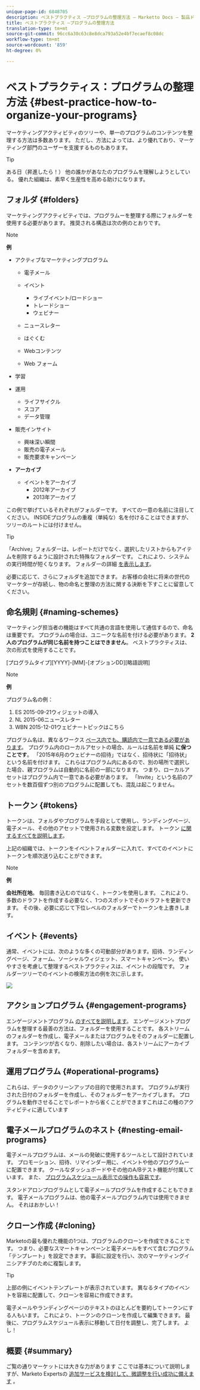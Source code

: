 ```yaml
---
unique-page-id: 6848705
description: ベストプラクティス —プログラムの整理方法 — Marketto Docs — 製品ドキュメント
title: ベストプラクティス —プログラムの整理方法
translation-type: tm+mt
source-git-commit: 96cc6a30c63c8e8dca793a52e4bf7ecaef8c08dc
workflow-type: tm+mt
source-wordcount: '859'
ht-degree: 0%

---
```



# ベストプラクティス：プログラムの整理方法 {#best-practice-how-to-organize-your-programs}

マーケティングアクティビティのツリーや、単一のプログラムのコンテンツを整理する方法は多数あります。 ただし、方法によっては、より優れており、マーケティング部門のユーザーを支援するものもあります。

>[!TIP]
>
>ある日（昇進したら！） 他の誰かがあなたのプログラムを理解しようとしている。 優れた組織は、素早く生産性を高める助けになります。

## フォルダ {#folders}

マーケティングアクティビティでは、プログラムーを整理する際にフォルダーを使用する必要があります。 推奨される構造は次の例のとおりです。

>[!NOTE]
>
>**例**
>
>* アクティブなマーケティングプログラム
>
>    * 電子メール
>    * イベント
>
>        * ライブイベント/ロードショー
>        * トレードショー
>        * ウェビナー
>   * ニュースレター
>   * はぐくむ
>   * Webコンテンツ
>   * Web フォーム
>* 学習
>* 運用
>
>   * ライフサイクル
>   * スコア
>   * データ管理
>* 販売インサイト
>   * 興味深い瞬間
>   * 販売の電子メール
>   * 販売要求キャンペーン
>* **アーカイブ**
>   * イベントをアーカイブ
>      * 2012年アーカイブ
>      * 2013年アーカイブ







この例で挙げているそれぞれがフォルダーです。 すべての一意の名前に注目してください。 INSIDEプログラムの重複（単純な）名を付けることはできますが、ツリーのルートには付けません。

>[!TIP]
>
>「Archive」フォルダーは、レポートだけでなく、選択したリストからもアイテムを削除するように設計された特殊なフォルダーです。 これにより、システムの実行時間が短くなります。 フォルダーの詳細 [を表示します](../../../../product-docs/core-marketo-concepts/miscellaneous/understanding-folders.md)。

必要に応じて、さらにフォルダを追加できます。 お客様の会社に将来の世代のマーケターが存続し、物の命名と整理の方法に関する決断を下すことに留意してください。

## 命名規則 {#naming-schemes}

マーケティング担当者の機能はすべて共通の言語を使用して通信するので、命名は重要です。 プログラムの場合は、ユニークな名前を付ける必要があります。 **2人のプログラムが同じ名前を持つことはできません**。 ベストプラクティスは、次の形式を使用することです。

[プログラムタイプ][YYYY]-[MM]-[オプションDD][略語説明]

>[!NOTE]
>
>**例**
>
>プログラム名の例：
>
>1. ES 2015-09-21ウィジェットの導入
>1. NL 2015-06ニュースレター
>1. WBN 2015-12-01ウェビナートピックはこちら

>



プログラム名は、異なるワークス [ペース内でも、購読内で一意である必要があります](../../../../product-docs/administration/workspaces-and-person-partitions/understanding-workspaces-and-person-partitions.md)。  プログラム内のローカルアセットの場合、ルールは名前を単純 **に保つことです**。 「2015年6月のウェビナーの招待」ではなく、招待状に「招待状」という名前を付けます。 これらはプログラム内にあるので、別の場所で選択した場合、親プログラムは自動的に名前の一部になります。 つまり、ローカルアセットはプログラム内で一意である必要があります。 「Invite」という名前のアセットを数百個ずつ別のプログラムに配置しても、混乱は起こりません。

## トークン {#tokens}

トークンは、フォルダやプログラムを手段として使用し、ランディングページ、電子メール、その他のアセットで使用される変数を設定します。 トークン [に関するすべてを説明します](http://docs.marketo.com/display/docs/tokens)。

上記の組織では、トークンをイベントフォルダーに入れて、すべてのイベントにトークンを順次送り込むことができます。

>[!NOTE]
>
>**例**
>
>**会社所在地**。 毎回書き込むのではなく、トークンを使用します。 これにより、多数のドラフトを作成する必要なく、1つのスポットでそのドラフトを更新できます。 その後、必要に応じて下位レベルのフォルダーでトークンを上書きします。

## イベント {#events}

通常、イベントには、次のような多くの可動部分があります。招待、ランディングページ、フォーム、ソーシャルウィジェット、スマートキャンペーン。 使いやすさを考慮して整理するベストプラクティスは、イベントの段階です。 フォルダーツリーでのイベントの検索方法の例を次に示します。

![](assets/capture.png)

## アクションプログラム {#engagement-programs}

エンゲージメントプログラム [のすべてを説明します](../../../../product-docs/email-marketing/drip-nurturing/creating-an-engagement-program/understanding-engagement-programs.md)。 エンゲージメントプログラムを整理する最善の方法は、フォルダーを使用することです。 各ストリームのフォルダーを作成し、電子メールまたはプログラムをそのフォルダーに配置します。 コンテンツが古くなり、削除したい場合は、各ストリームにアーカイブフォルダーを含めます。

## 運用プログラム {#operational-programs}

これらは、データのクリーンアップの目的で使用されます。 プログラムが実行された日付のフォルダーを作成し、そのフォルダーをアーカイブします。 プログラムを動作させることでレポートから省くことができますこれはこの種のアクティビティに適しています

## 電子メールプログラムのネスト {#nesting-email-programs}

電子メールプログラムは、メールの発破に使用するツールとして設計されています。 プロモーション、招待、リマインダー用に、イベントや他のプログラムーに配置できます。 クールなダッシュボードやその他のA/Bテスト機能が付属しています。 また、 [プログラムスケジュール表示での操作も容易です](http://docs.marketo.com/display/docs/program+schedule+view)。

スタンドアロンプログラムとして電子メールプログラムを作成することもできます。 電子メールプログラムは、他の電子メールプログラム内では使用できません。 それはおかしい！

## クローン作成 {#cloning}

Marketoの最も優れた機能の1つは、プログラムのクローンを作成できることです。 つまり、必要なスマートキャンペーンと電子メールをすべて含むプログラム「テンプレート」を設定できます。 事前に設定を行い、次のマーケティングイニシアチブのために複製します。

>[!TIP]
>
>上部の例にイベントテンプレートが表示されています。 異なるタイプのイベントを容易に配置して、クローンを容易に作成できます。

電子メールやランディングページのテキストのほとんどを要約してトークンにする人もいます。 これにより、トークンのクローンを作成して編集できます。 最後に、プログラムスケジュール表示に移動して日付を調整し、完了します。 よし！

## 概要 {#summary}

ご覧の通りマーケットには大きな力があります ここでは基本について説明しますが、Marketo Expertsの [追加サービスを検討して、微調整を行い成功に備えます](http://www.marketo.com/services/) 。
